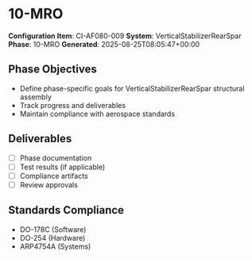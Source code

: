 # 10-MRO

**Configuration Item**: CI-AF080-009
**System**: VerticalStabilizerRearSpar
**Phase**: 10-MRO
**Generated**: 2025-08-25T08:05:47+00:00

## Phase Objectives
- Define phase-specific goals for VerticalStabilizerRearSpar structural assembly
- Track progress and deliverables
- Maintain compliance with aerospace standards

## Deliverables
- [ ] Phase documentation
- [ ] Test results (if applicable)
- [ ] Compliance artifacts
- [ ] Review approvals

## Standards Compliance
- DO-178C (Software)
- DO-254 (Hardware)
- ARP4754A (Systems)


